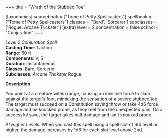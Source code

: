 +++
title = "Wrath of the Stubbed Toe"

[taxonomies]
sourcebook = ["Tome of Petty Spellcasters"]
spellbook = ["Tome of Petty Spellcasters"]
classes = ['Bard', 'Sorcerer']
subclasses = ['Rogue: Arcane Trickster']
[extra]
level = 2
concentration = false
school = "Conjuration"
+++

*Level 2 Conjuration Spell*  
**Casting Time**: 1 action  
**Range**: 60 ft  
**Components**: V, S  
**Duration**: Instantaneous  
**Classes**: Bard, Sorcerer  
**Subclasses**: _Arcane Trickster_ Rogue  

**Description**

You point at a creature within range, causing an invisible force to slam against the target's foot, mimicking the sensation of a severe stubbed toe. The target must succeed on a Constitution saving throw or take 4d6 force damage and be knocked prone, as they reel from the unexpected pain. On a successful save, the target takes half damage and isn't knocked prone.

*At Higher Levels.* When you cast this spell using a spell slot of 3rd level or higher, the damage increases by 1d6 for each slot level above 2nd.
